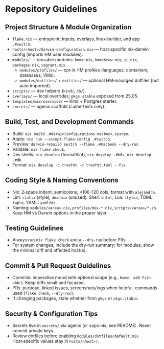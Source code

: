 # Repository Guidelines

## Project Structure & Module Organization
- `flake.nix` — entrypoint; inputs, overlays, linux‑builder, and app `.#switch`.
- `hosts/<host>/darwin-configuration.nix` — host‑specific nix‑darwin config (imports HM user modules).
- `modules/` — reusable modules: `home.nix`, `homebrew.nix`, `ui.nix`, `packages.nix`, `vagrant.nix`.
  - `modules/profiles/` — opt‑in HM profiles (languages, containers, databases, VMs).
  - `modules/dotfiles/` + `dotfiles/` — optional HM‑managed dotfiles (not auto‑imported).
- `scripts/` — dev helpers (`kind/`, `db/`).
- `overlays/` — local overrides; `pkgs.stable` exposed from 25.05.
- `templates/microservice/` — Kind + Postgres starter.
- `secrets/` — agenix scaffold (ciphertexts only).

## Build, Test, and Development Commands
- Build: `nix build .#darwinConfigurations.macbook.system`.
- Apply: `nix run --accept-flake-config .#switch`.
- Preview: `darwin-rebuild switch --flake .#macbook --dry-run`.
- Validate: `nix flake check`.
- Dev shells: `nix develop` (format/lint), `nix develop .#k8s`, `nix develop .#db`.
- Format: `nix develop -c treefmt -c treefmt.toml --fix`.

## Coding Style & Naming Conventions
- Nix: 2‑space indent, semicolons, <100–120 cols; format with `alejandra`.
- Lint: `statix` (style), `deadnix` (unused). Shell: `shfmt`; Lua: `stylua`; TOML: `taplo`; YAML: `yamlfmt`.
- Naming: `modules/<area>.nix`, `profiles/dev-*.nix`, `scripts/<area>/*.sh`. Keep HM vs Darwin options in the proper layer.

## Testing Guidelines
- Always run `nix flake check` and a `--dry-run` before PRs.
- For system changes, include the dry‑run summary; for modules, show the minimal diff and affected host(s).

## Commit & Pull Request Guidelines
- Commits: imperative mood with optional scope (e.g., `home: add fish abbr`). Keep diffs small and focused.
- PRs: purpose, linked issues, screenshots/logs when helpful, commands used (`flake check`, `--dry-run`).
- If changing packages, state whether from `pkgs` or `pkgs.stable`.

## Security & Configuration Tips
- Secrets live in `secrets/` via agenix (or sops‑nix, see README). Never commit private keys.
- Review dotfiles before enabling `modules/dotfiles/default.nix`. Host‑specific values stay in `hosts/<host>/`.
